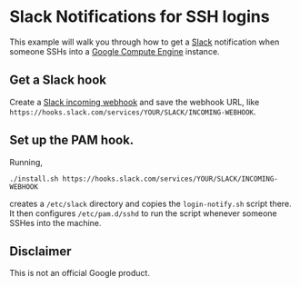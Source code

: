 # Slack Notifications for SSH logins

This example will walk you through how to get a [Slack](https://slack.com)
notification when someone SSHs into a [Google Compute
Engine](https://cloud.google.com/compute/) instance.


## Get a Slack hook

Create a [Slack incoming webhook](https://api.slack.com/incoming-webhooks) and
save the webhook URL, like
`https://hooks.slack.com/services/YOUR/SLACK/INCOMING-WEBHOOK`.


## Set up the PAM hook.

Running,

    ./install.sh https://hooks.slack.com/services/YOUR/SLACK/INCOMING-WEBHOOK

creates a `/etc/slack` directory and copies the `login-notify.sh` script there.
It then configures `/etc/pam.d/sshd` to run the script whenever someone SSHes
into the machine.


## Disclaimer

This is not an official Google product.

